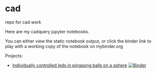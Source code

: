 # cad
repo for cad work

Here are my cadquery jupyter notebooks.

You can either view the static notebook output, or click the binder link to play with a working copy of the notebook on mybinder.org


Projects:
* [Individually controlled leds in pingpong balls on a sphere](pingpongballs.ipynb) [![Binder](https://mybinder.org/badge_logo.svg)](https://mybinder.org/v2/gh/tescalada/cad/HEAD?filepath=pingpongballs.ipynb)
